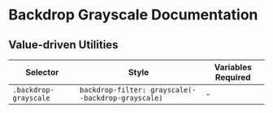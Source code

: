 # Backdrop Grayscale Documentation

## Value-driven Utilities

| Selector              | Style                                              | Variables Required |
| --------------------- | -------------------------------------------------- | ------------------ |
| `.backdrop-grayscale` | `backdrop-filter: grayscale(--backdrop-grayscale)` | -                  |

